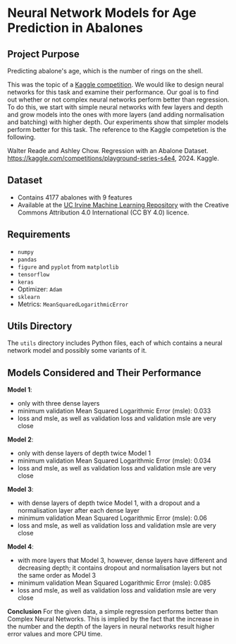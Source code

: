 # Neural Network Models for Age Prediction in Abalones

## Project Purpose
Predicting abalone's age, which is the number of rings on the shell.

This was the topic of a [Kaggle competition](www.kaggle.com/competitions/playground-series-s4e4/overview/$citation). 
We would like to design neural networks for this task and examine 
their performance. Our goal is to find out whether or not complex 
neural networks perform better than regression. To do this, we start 
with simple neural networks with few layers and depth and grow models 
into the ones with more layers (and adding normalisation and batching) 
with higher depth. Our experiments show that simpler models perform 
better for this task. 
The reference to the Kaggle competetion is the following.

Walter Reade and Ashley Chow. Regression with an Abalone Dataset. 
https://kaggle.com/competitions/playground-series-s4e4, 2024. Kaggle.



## Dataset
- Contains 4177 abalones with 9 features
- Available at the [UC Irvine Machine Learning Repository](https://archive.ics.uci.edu/dataset/1/abalone) with 
the Creative Commons Attribution 4.0 International (CC BY 4.0)  licence.


## Requirements
- `numpy`
- `pandas`
- `figure` and `pyplot` from `matplotlib`
- `tensorflow`
- `keras`
- Optimizer: `Adam`
- `sklearn`
- Metrics: `MeanSquaredLogarithmicError`

## Utils Directory
The `utils` directory includes Python files, each of which contains a 
neural network model and possibly some variants of it. 

## Models Considered and Their Performance
**Model 1**: 
  - only with three dense layers
  - minimum validation Mean Squared Logarithmic Error (msle): 0.033
  - loss and  msle, as well as validation loss and validation msle 
  are very close

**Model 2**:
  - only with dense layers of depth twice Model 1
  - minimum validation Mean Squared Logarithmic Error (msle): 0.034
  - loss and  msle, as well as validation loss and validation msle 
  are very close

**Model 3**:
  - with dense layers of depth twice Model 1, with a dropout and a 
  normalisation layer after each dense layer
  - minimum validation Mean Squared Logarithmic Error (msle): 0.06
  - loss and  msle, as well as validation loss and validation msle 
  are very close

**Model 4**:
  - with more layers that Model 3, however, dense layers  have 
  different and decreasing depth; it contains  dropout and normalisation layers but not the same order as Model 3
  - minimum validation Mean Squared Logarithmic Error (msle): 0.085
  - loss and  msle, as well as validation loss and validation 
  msle are very close

**Conclusion**
For the given data, a simple regression performs better than  
Complex Neural Networks. This is implied by the fact that the 
increase in the number and the depth of the layers in neural networks 
result higher error values and more CPU time. 